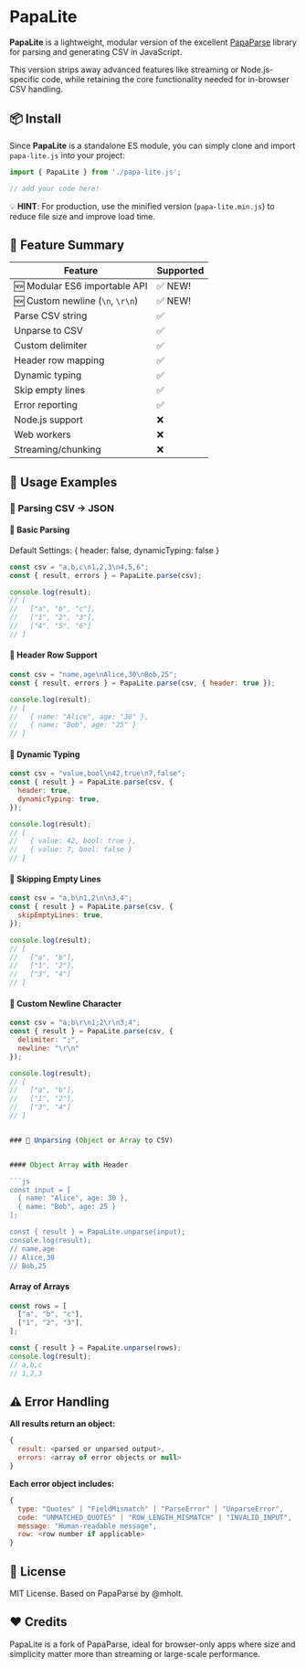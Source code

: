 # PapaLite

**PapaLite** is a lightweight, modular version of the excellent [PapaParse](https://github.com/mholt/PapaParse) library for parsing and generating CSV in JavaScript.

This version strips away advanced features like streaming or Node.js-specific code, while retaining the core functionality needed for in-browser CSV handling.

## 📦 Install

Since **PapaLite** is a standalone ES module, you can simply clone and import `papa-lite.js` into your project:

```js
import { PapaLite } from './papa-lite.js';

// add your code here!
```

💡 **HINT**: For production, use the minified version (`papa-lite.min.js`) to reduce file size and improve load time.

## 🚀 Feature Summary

| Feature                          | Supported |
| -------------------------------- | --------- |
| 🆕 Modular ES6 importable API    | ✅ NEW!   |
| 🆕 Custom newline (`\n`, `\r\n`) | ✅ NEW!   |
| Parse CSV string                 | ✅        |
| Unparse to CSV                   | ✅        |
| Custom delimiter                 | ✅        |
| Header row mapping               | ✅        |
| Dynamic typing                   | ✅        |
| Skip empty lines                 | ✅        |
| Error reporting                  | ✅        |
| Node.js support                  | ❌        |
| Web workers                      | ❌        |
| Streaming/chunking               | ❌        |

## 🧪 Usage Examples

### 🔁 Parsing CSV -> JSON

#### 🔹 Basic Parsing

Default Settings: { header: false, dynamicTyping: false }

```js
const csv = "a,b,c\n1,2,3\n4,5,6";
const { result, errors } = PapaLite.parse(csv);

console.log(result);
// [
//   ["a", "b", "c"],
//   ["1", "2", "3"],
//   ["4", "5", "6"]
// ]
```

#### 🔹 Header Row Support

```js
const csv = "name,age\nAlice,30\nBob,25";
const { result, errors } = PapaLite.parse(csv, { header: true });

console.log(result);
// [
//   { name: "Alice", age: "30" },
//   { name: "Bob", age: "25" }
// ]
```

#### 🔹 Dynamic Typing

```js
const csv = "value,bool\n42,true\n7,false";
const { result } = PapaLite.parse(csv, {
  header: true,
  dynamicTyping: true,
});

console.log(result);
// [
//   { value: 42, bool: true },
//   { value: 7, bool: false }
// ]
```

#### 🔹 Skipping Empty Lines

```js
const csv = "a,b\n1,2\n\n3,4";
const { result } = PapaLite.parse(csv, {
  skipEmptyLines: true,
});

console.log(result);
// [
//   ["a", "b"],
//   ["1", "2"],
//   ["3", "4"]
// ]
```

#### 🔹 Custom Newline Character

````js
const csv = "a;b\r\n1;2\r\n3;4";
const { result } = PapaLite.parse(csv, {
  delimiter: ";",
  newline: "\r\n"
});

console.log(result);
// [
//   ["a", "b"],
//   ["1", "2"],
//   ["3", "4"]
// ]


### 🔁 Unparsing (Object or Array to CSV)


#### Object Array with Header

```js
const input = [
  { name: "Alice", age: 30 },
  { name: "Bob", age: 25 }
];

const { result } = PapaLite.unparse(input);
console.log(result);
// name,age
// Alice,30
// Bob,25
````

#### Array of Arrays

```js
const rows = [
  ["a", "b", "c"],
  ["1", "2", "3"],
];

const { result } = PapaLite.unparse(rows);
console.log(result);
// a,b,c
// 1,2,3
```

## ⚠️ Error Handling

**All results return an object:**

```js
{
  result: <parsed or unparsed output>,
  errors: <array of error objects or null>
}
```

**Each error object includes:**

```js
{
  type: "Quotes" | "FieldMismatch" | "ParseError" | "UnparseError",
  code: "UNMATCHED_QUOTES" | "ROW_LENGTH_MISMATCH" | "INVALID_INPUT",
  message: "Human-readable message",
  row: <row number if applicable>
}
```

## 📘 License

MIT License. Based on PapaParse by @mholt.

## ❤️ Credits

PapaLite is a fork of PapaParse, ideal for browser-only apps where size and simplicity matter more than streaming or large-scale performance.
